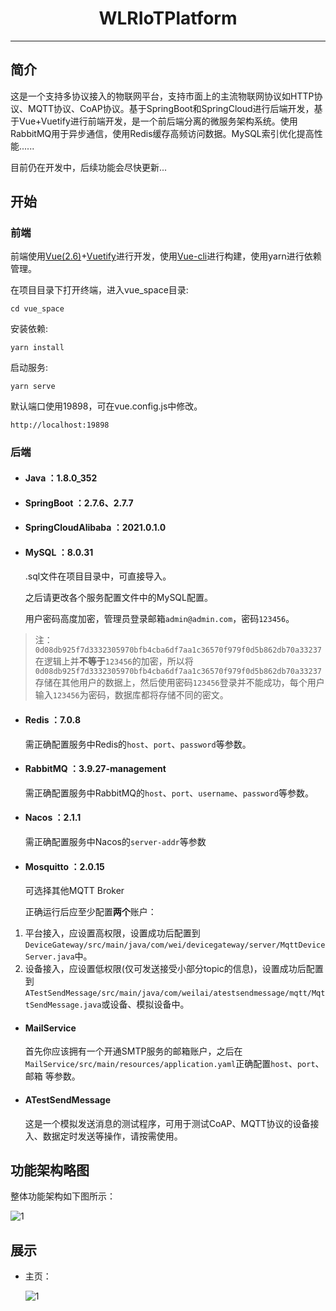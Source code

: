 <h1  align="center">WLRIoTPlatform</h1>

---

## 简介

这是一个支持多协议接入的物联网平台，支持市面上的主流物联网协议如HTTP协议、MQTT协议、CoAP协议。基于SpringBoot和SpringCloud进行后端开发，基于Vue+Vuetify进行前端开发，是一个前后端分离的微服务架构系统。使用RabbitMQ用于异步通信，使用Redis缓存高频访问数据。MySQL索引优化提高性能......

目前仍在开发中，后续功能会尽快更新...


## 开始

### 前端

前端使用[Vue(2.6)](https://v2.cn.vuejs.org/index.html)+[Vuetify](https://vuetify.cn/zh-Hans/getting-started/quick-start/#vue-cli-%E5%AE%89%E8%A3%85)进行开发，使用[Vue-cli](https://cli.vuejs.org/zh/guide/)进行构建，使用yarn进行依赖管理。

在项目目录下打开终端，进入vue_space目录:
```shell
cd vue_space
```

安装依赖:
```
yarn install
```

启动服务:
```
yarn serve
```

默认端口使用19898，可在vue.config.js中修改。
```
http://localhost:19898
```

### 后端

* #### Java ：1.8.0_352

* #### SpringBoot ：2.7.6、2.7.7

* #### SpringCloudAlibaba ：2021.0.1.0

* #### MySQL ：8.0.31

  .sql文件在项目目录中，可直接导入。

  之后请更改各个服务配置文件中的MySQL配置。

  用户密码高度加密，管理员登录邮箱`admin@admin.com`，密码`123456`。

> 注：`0d08db925f7d3332305970bfb4cba6df7aa1c36570f979f0d5b862db70a33237`在逻辑上并**不等于**`123456`的加密，所以将`0d08db925f7d3332305970bfb4cba6df7aa1c36570f979f0d5b862db70a33237`存储在其他用户的数据上，然后使用密码`123456`登录并不能成功，每个用户输入`123456`为密码，数据库都将存储不同的密文。


* #### Redis ：7.0.8

  需正确配置服务中Redis的`host`、`port`、`password`等参数。

* #### RabbitMQ ：3.9.27-management

  需正确配置服务中RabbitMQ的`host`、`port`、`username`、`password`等参数。

* #### Nacos ：2.1.1

  需正确配置服务中Nacos的`server-addr`等参数

* #### Mosquitto ：2.0.15

  可选择其他MQTT Broker

  正确运行后应至少配置**两个**账户：

 1. 平台接入，应设置高权限，设置成功后配置到`DeviceGateway/src/main/java/com/wei/devicegateway/server/MqttDeviceServer.java`中。
 2. 设备接入，应设置低权限(仅可发送接受小部分topic的信息)，设置成功后配置到`ATestSendMessage/src/main/java/com/weilai/atestsendmessage/mqtt/MqttSendMessage.java`或设备、模拟设备中。


* #### MailService

  首先你应该拥有一个开通SMTP服务的邮箱账户，之后在`MailService/src/main/resources/application.yaml`正确配置`host`、`port`、邮箱 等参数。

* #### ATestSendMessage

  这是一个模拟发送消息的测试程序，可用于测试CoAP、MQTT协议的设备接入、数据定时发送等操作，请按需使用。




## 功能架构略图

整体功能架构如下图所示：

![1](https://github.com/WeiLaiR/WLRIoTPlatform/blob/master/Aimg/draw01.png)


## 展示

* 主页：

  ![1](https://github.com/WeiLaiR/WLRIoTPlatform/blob/master/Aimg/home.png)


